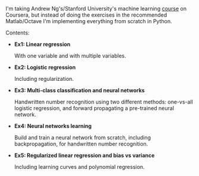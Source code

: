 I'm taking Andrew Ng's/Stanford University's machine learning [course](https://www.coursera.org/learn/machine-learning) on Coursera, but instead of doing the exercises in the recommended Matlab/Octave I'm implementing everything from scratch in Python.

Contents:

* **Ex1: Linear regression**

   With one variable and with multiple variables.

* **Ex2: Logistic regression**

   Including regularization.

* **Ex3: Multi-class classification  and neural networks**

   Handwritten number recognition using two different methods: one-vs-all logistic regression, and forward propagating a pre-trained neural network.

* **Ex4: Neural networks learning**

   Build and train a neural network from scratch, including backpropagation, for handwritten number recognition.

* **Ex5: Regularized linear regression and bias vs variance**

   Including learning curves and polynomial regression.